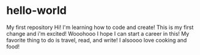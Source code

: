 # hello-world
My first repository
Hi! I'm learning how to code and create! This is my first change and i'm excited! Wooohooo I hope I can start a career in this!
My favorite thing to do is travel, read, and write! I alsoooo love cooking and food!
